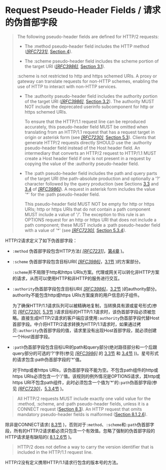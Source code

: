 # Request Pseudo-Header Fields / 请求的伪首部字段
> The following pseudo-header fields are defined for HTTP/2 requests:
> 
> * The :method pseudo-header field includes the HTTP method ([*[RFC7231]*](http://httpwg.org/specs/rfc7540.html#RFC7231), [Section 4](http://httpwg.org/specs/rfc7231.html#methods)).
> 
> * The :scheme pseudo-header field includes the scheme portion of the target URI ([*[RFC3986]*](http://httpwg.org/specs/rfc7540.html#RFC3986), [Section 3.1](https://tools.ietf.org/html/rfc3986#section-3.1)).
> 
>  :scheme is not restricted to http and https schemed URIs. A proxy or gateway can translate requests for non-HTTP schemes, enabling the use of HTTP to interact with non-HTTP services.
> 
> * The :authority pseudo-header field includes the authority portion of the target URI ([*[RFC3986]*](http://httpwg.org/specs/rfc7540.html#RFC3986), [Section 3.2](https://tools.ietf.org/html/rfc3986#section-3.2)). The authority MUST NOT include the deprecated userinfo subcomponent for http or https schemed URIs.
> 
> 	To ensure that the HTTP/1.1 request line can be reproduced accurately, this pseudo-header field MUST be omitted when translating from an HTTP/1.1 request that has a request target in origin or asterisk form (see [*[RFC7230]*](http://httpwg.org/specs/rfc7540.html#RFC7230), [Section 5.3](http://httpwg.org/specs/rfc7230.html#request-target)). Clients that generate HTTP/2 requests directly SHOULD use the :authority pseudo-header field instead of the Host header field. An intermediary that converts an HTTP/2 request to HTTP/1.1 MUST create a Host header field if one is not present in a request by copying the value of the :authority pseudo-header field.
> 
> * The :path pseudo-header field includes the path and query parts of the target URI (the path-absolute production and optionally a '?' character followed by the query production (see Sections [3.3](https://tools.ietf.org/html/rfc3986#section-3.3) and [3.4](https://tools.ietf.org/html/rfc3986#section-3.4) of [*[RFC3986]*](http://httpwg.org/specs/rfc7540.html#RFC3986)). A request in asterisk form includes the value '*' for the :path pseudo-header field.
> 
> 	This pseudo-header field MUST NOT be empty for http or https URIs; http or https URIs that do not contain a path component MUST include a value of '/'. The exception to this rule is an OPTIONS request for an http or https URI that does not include a path component; these MUST include a :path pseudo-header field with a value of '*' (see [*[RFC7230]*](http://httpwg.org/specs/rfc7540.html#RFC7230), [Section 5.3.4](http://httpwg.org/specs/rfc7230.html#asterisk-form)).

HTTP/2请求定义了如下伪首部字段：

* `:method` 伪首部字段包含HTTP方法( [*[RFC7231]*](http://httpwg.org/specs/rfc7540.html#RFC7231)，[第4章](http://httpwg.org/specs/rfc7231.html#methods) )。
* `:scheme` 伪首部字段包含目标URI( [*[RFC3986]*](http://httpwg.org/specs/rfc7540.html#RFC3986)，[3.1节](https://tools.ietf.org/html/rfc3986#section-3.1) )的方案部分。

  `:scheme`并不局限于http和https URIs方案。代理或网关可以转化非HTTP方案的请求，从而可以使用HTTP和非HTTP的服务进行交互。

* `:authority`伪首部字段包含目标URI( [*[RFC3986]*](http://httpwg.org/specs/rfc7540.html#RFC3986)，[3.2节](https://tools.ietf.org/html/rfc3986#section-3.2) )的authority部分。authority不能包含http或https URIs方案废弃的用户信息的子组件。

  为了确保HTTP/1.1请求队列可以被精确地复制，当转换具有源或星号形式(参见 [ *[RFC7230]*](http://httpwg.org/specs/rfc7540.html#RFC7230), [5.3节](http://httpwg.org/specs/rfc7230.html#request-target) )请求目标的HTTP/1.1请求时，该伪首部字段必须被忽略。直接生成HTTP/2请求的客户端应该使用`:authority`伪首部字段代替Host首部字段。中介将HTTP/2请求转换为HTTP/1.1请求时，如果通过拷贝`:authority`伪首部字段的值，请求里没有出现Host首部字段，就必须创建一个Host首部字段。

* `:path`伪首部字段包含目标URI的path和query部分(绝对路径部分和一个后跟query部分的可选的'?'字符(参见 [*[RFC3986]*](http://httpwg.org/specs/rfc7540.html#RFC3986) 的 [3.3节](https://tools.ietf.org/html/rfc3986#section-3.3) 和 [3.4节](https://tools.ietf.org/html/rfc3986#section-3.4) ))。星号形式的请求包含:path伪首部字段的'*'值。

  对于http或者https URIs，该伪首部字段不能为空。不包含path组件的http或https URIs必须包含一个'/'值。该规则的例外情况是OPTIONS请求，其http或https URI不包含path组件，此时必须包含一个值为'*'的`:path`伪首部字段(参见 [ *[RFC7230]*](http://httpwg.org/specs/rfc7540.html#RFC7230)，[5.3.4节](http://httpwg.org/specs/rfc7230.html#asterisk-form) )。


> All HTTP/2 requests MUST include exactly one valid value for the :method, :scheme, and :path pseudo-header fields, unless it is a CONNECT request ([Section 8.3](http://httpwg.org/specs/rfc7540.html#CONNECT)). An HTTP request that omits mandatory pseudo-header fields is malformed ([Section 8.1.2.6](http://httpwg.org/specs/rfc7540.html#malformed)).

除非是CONNECT请求( [8.3节](http://httpwg.org/specs/rfc7540.html#CONNECT) )，否则对于`:method`、`:scheme`和`:path`伪首部字段，所有的HTTP/2请求都必须只包含一个有效值。忽略了强制的伪首部字段的HTTP请求是有缺陷的( [8.1.2.6节](http://httpwg.org/specs/rfc7540.html#malformed) )。


> HTTP/2 does not define a way to carry the version identifier that is included in the HTTP/1.1 request line.

HTTP/2没有定义携带HTTP/1.1请求行包含的版本号的方法。